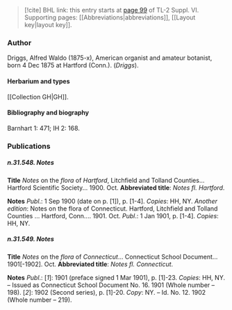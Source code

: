 > [!cite] BHL link: this entry starts at [page 99](https://www.biodiversitylibrary.org/item/103835#page/109/mode/1up) of TL-2 Suppl. VI.
> Supporting pages: [[Abbreviations|abbreviations]], [[Layout key|layout key]].

### Author

Driggs, Alfred Waldo (1875-x), American organist and amateur botanist, born 4 Dec 1875 at Hartford (Conn.). (*Driggs*).

#### Herbarium and types

[[Collection GH|GH]].

#### Bibliography and biography

Barnhart 1: 471; IH 2: 168.

### Publications

##### n.31.548. Notes

**Title**
*Notes* on the *flora* of *Hartford*, Litchfield and Tolland Counties... Hartford Scientific Society... 1900. Oct.
**Abbreviated title**: *Notes fl. Hartford*.

**Notes**
*Publ*.: 1 Sep 1900 (date on p. \[1\]), p. \[1-4\]. *Copies*: HH, NY.
*Another edition*: Notes on the flora of Connecticut. Hartford, Litchfield and Tolland Counties ... Hartford, Conn.... 1901. Oct.
*Publ*.: 1 Jan 1901, p. \[1-4\]. *Copies*: HH, NY.

##### n.31.549. Notes

**Title**
*Notes* on the *flora* of *Connecticut*... Connecticut School Document... 1901\[-1902\]. Oct.
**Abbreviated title**: *Notes fl. Connecticut*.

**Notes**
*Publ*.: \[*1*\]: 1901 (preface signed 1 Mar 1901), p. \[1\]-23. *Copies*: HH, NY. – Issued as Connecticut School Document No. 16. 1901 (Whole number – 198).
\[*2*\]: 1902 (Second series), p. \[1\]-20. *Copy*: NY. – Id. No. 12. 1902 (Whole number – 219).

